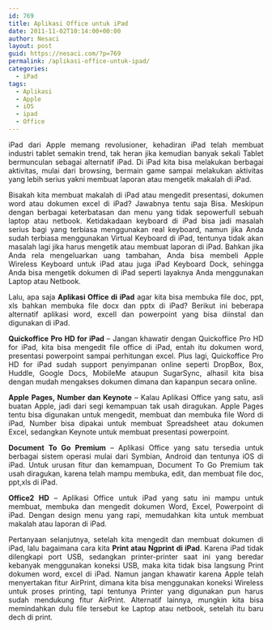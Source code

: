 ```yaml
---
id: 769
title: Aplikasi Office untuk iPad
date: 2011-11-02T10:14:00+00:00
author: Nesaci
layout: post
guid: https://nesaci.com/?p=769
permalink: /aplikasi-office-untuk-ipad/
categories:
  - iPad
tags:
  - Aplikasi
  - Apple
  - iOS
  - ipad
  - Office
---
```

<p style="text-align: justify;">
  iPad dari Apple memang revolusioner, kehadiran iPad telah membuat industri tablet semakin trend, tak heran jika kemudian banyak sekali Tablet bermunculan sebagai alternatif iPad. Di iPad kita bisa melakukan berbagai aktivitas, mulai dari browsing, bermain game sampai melakukan aktivitas yang lebih serius yakni membuat laporan atau mengetik makalah di iPad.
</p>

<p style="text-align: justify;">
  Bisakah kita membuat makalah di iPad atau mengedit presentasi, dokumen word atau dokumen excel di iPad? Jawabnya tentu saja Bisa. Meskipun dengan berbagai keterbatasan dan menu yang tidak sepowerfull sebuah laptop atau netbook. Ketidakadaan keyboard di iPad bisa jadi masalah serius bagi yang terbiasa menggunakan real keyboard, namun jika Anda sudah terbiasa menggunakan Virtual Keyboard di iPad, tentunya tidak akan masalah lagi jika harus mengetik atau membuat laporan di iPad. Bahkan jika Anda rela mengeluarkan uang tambahan, Anda bisa membeli Apple Wireless Keyboard untuk iPad atau juga iPad Keyboard Dock, sehingga Anda bisa mengetik dokumen di iPad seperti layaknya Anda menggunakan Laptop atau Netbook.
</p>

<p style="text-align: justify;">
  Lalu, apa saja <strong>Aplikasi Office di iPad</strong> agar kita bisa membuka file doc, ppt, xls bahkan membuka file docx dan pptx di iPad? Berikut ini beberapa alternatif aplikasi word, excell dan powerpoint yang bisa diinstal dan digunakan di iPad.
</p>

<p style="text-align: justify;">
  <strong>Quickoffice Pro HD for iPad</strong> – Jangan khawatir dengan Quickoffice Pro HD for iPad, kita bisa mengedit file office di iPad, entah itu dokumen word, presentasi powerpoint sampai perhitungan excel. Plus lagi, Quickoffice Pro HD for iPad sudah support penyimpanan online seperti DropBox, Box, Huddle, Google Docs, MobileMe ataupun SugarSync, alhasil kita bisa dengan mudah mengakses dokumen dimana dan kapanpun secara online.
</p>

<p style="text-align: justify;">
  <strong>Apple Pages, Number dan Keynote</strong> – Kalau Aplikasi Office yang satu, asli buatan Apple, jadi dari segi kemampuan tak usah diragukan. Apple Pages tentu bisa digunakan untuk mengedit, membuat dan membuka file Word di iPad, Number bisa dipakai untuk membuat Spreadsheet atau dokumen Excel, sedangkan Keynote untuk membuat presentasi powerpoint.
</p>

<p style="text-align: justify;">
  <strong>Document To Go Premium</strong> – Aplikasi Office yang satu tersedia untuk berbagai sistem operasi mulai dari Symbian, Android dan tentunya iOS di iPad. Untuk urusan fitur dan kemampuan, Document To Go Premium tak usah diragukan, karena telah mampu membuka, edit, dan membuat file doc, ppt,xls di iPad.<!--more-->
</p>

<p style="text-align: justify;">
  <strong>Office2 HD</strong> – Aplikasi Office untuk iPad yang satu ini mampu untuk membuat, membuka dan mengedit dokumen Word, Excel, Powerpoint di iPad. Dengan design menu yang rapi, memudahkan kita untuk membuat makalah atau laporan di iPad.
</p>

<p style="text-align: justify;">
  Pertanyaan selanjutnya, setelah kita mengedit dan membuat dokumen di iPad, lalu bagaimana cara kita <strong>Print atau Ngprint di iPad</strong>. Karena iPad tidak dilengkapi port USB, sedangkan printer-printer saat ini yang beredar kebanyak menggunakan koneksi USB, maka kita tidak bisa langsung Print dokumen word, excel di iPad. Namun jangan khawatir karena Apple telah menyertakan fitur AirPrint, dimana kita bisa menggunakan koneksi Wireless untuk proses printing, tapi tentunya Printer yang digunakan pun harus sudah mendukung fitur AirPrint. Alternatif lainnya, mungkin kita bisa memindahkan dulu file tersebut ke Laptop atau netbook, setelah itu baru dech di print.
</p>